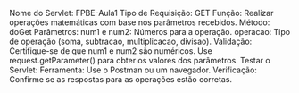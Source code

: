 Nome do Servlet: FPBE-Aula1
Tipo de Requisição: GET
Função: Realizar operações matemáticas com base nos parâmetros recebidos.
Método: doGet
Parâmetros:
num1 e num2: Números para a operação.
operacao: Tipo de operação (soma, subtracao, multiplicacao, divisao).
Validação:
Certifique-se de que num1 e num2 são numéricos.
Use request.getParameter() para obter os valores dos parâmetros.
Testar o Servlet:
Ferramenta: Use o Postman ou um navegador.
Verificação: Confirme se as respostas para as operações estão corretas.
